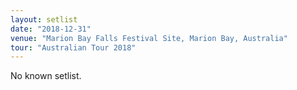 ```yaml
---
layout: setlist
date: "2018-12-31"
venue: "Marion Bay Falls Festival Site, Marion Bay, Australia"
tour: "Australian Tour 2018"
---
```


No known setlist.
